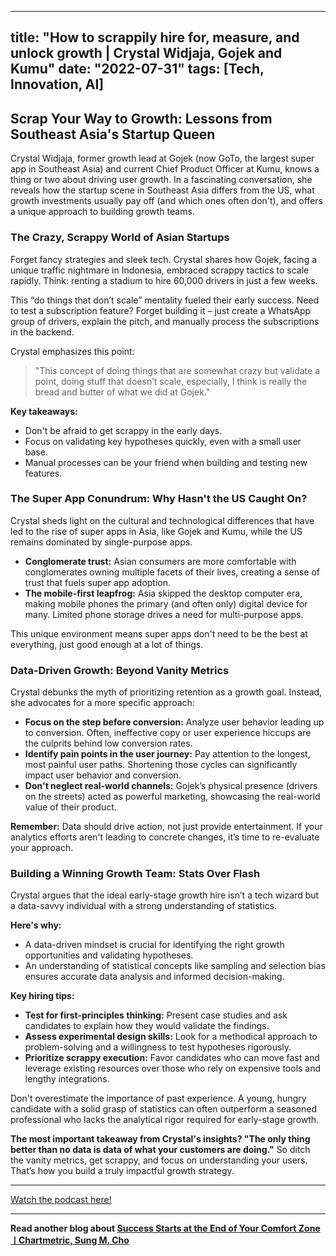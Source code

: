 
---
title: "How to scrappily hire for, measure, and unlock growth | Crystal Widjaja, Gojek and Kumu"
date: "2022-07-31"
tags: [Tech, Innovation, AI]
---

## Scrap Your Way to Growth: Lessons from Southeast Asia's Startup Queen

Crystal Widjaja, former growth lead at Gojek (now GoTo, the largest super app in Southeast Asia) and current Chief Product Officer at Kumu, knows a thing or two about driving user growth. In a fascinating conversation, she reveals how the startup scene in Southeast Asia differs from the US, what growth investments usually pay off (and which ones often don't), and offers a unique approach to building growth teams. 

### The Crazy, Scrappy World of Asian Startups

Forget fancy strategies and sleek tech. Crystal shares how Gojek, facing a unique traffic nightmare in Indonesia, embraced scrappy tactics to scale rapidly. Think: renting a stadium to hire 60,000 drivers in just a few weeks. 

This “do things that don’t scale” mentality fueled their early success. Need to test a subscription feature? Forget building it – just create a WhatsApp group of drivers, explain the pitch, and manually process the subscriptions in the backend. 

Crystal emphasizes this point:

> "This concept of doing things that are somewhat crazy but validate a point, doing stuff that doesn’t scale, especially, I think is really the bread and butter of what we did at Gojek."

**Key takeaways:**

* Don't be afraid to get scrappy in the early days.
* Focus on validating key hypotheses quickly, even with a small user base.
* Manual processes can be your friend when building and testing new features.

### The Super App Conundrum: Why Hasn't the US Caught On?

Crystal sheds light on the cultural and technological differences that have led to the rise of super apps in Asia, like Gojek and Kumu, while the US remains dominated by single-purpose apps.

* **Conglomerate trust:** Asian consumers are more comfortable with conglomerates owning multiple facets of their lives, creating a sense of trust that fuels super app adoption.
* **The mobile-first leapfrog:** Asia skipped the desktop computer era, making mobile phones the primary (and often only) digital device for many. Limited phone storage drives a need for multi-purpose apps.

This unique environment means super apps don't need to be the best at everything, just good enough at a lot of things. 

### Data-Driven Growth: Beyond Vanity Metrics

Crystal debunks the myth of prioritizing retention as a growth goal. Instead, she advocates for a more specific approach:

* **Focus on the step before conversion:** Analyze user behavior leading up to conversion. Often, ineffective copy or user experience hiccups are the culprits behind low conversion rates.
* **Identify pain points in the user journey:** Pay attention to the longest, most painful user paths. Shortening those cycles can significantly impact user behavior and conversion.
* **Don't neglect real-world channels:** Gojek’s physical presence (drivers on the streets) acted as powerful marketing, showcasing the real-world value of their product.

**Remember:** Data should drive action, not just provide entertainment. If your analytics efforts aren't leading to concrete changes, it’s time to re-evaluate your approach. 

### Building a Winning Growth Team: Stats Over Flash

Crystal argues that the ideal early-stage growth hire isn’t a tech wizard but a data-savvy individual with a strong understanding of statistics. 

**Here's why:** 

* A data-driven mindset is crucial for identifying the right growth opportunities and validating hypotheses.
* An understanding of statistical concepts like sampling and selection bias ensures accurate data analysis and informed decision-making.

**Key hiring tips:**

* **Test for first-principles thinking:** Present case studies and ask candidates to explain how they would validate the findings.
* **Assess experimental design skills:** Look for a methodical approach to problem-solving and a willingness to test hypotheses rigorously.
* **Prioritize scrappy execution:** Favor candidates who can move fast and leverage existing resources over those who rely on expensive tools and lengthy integrations.

Don't overestimate the importance of past experience. A young, hungry candidate with a solid grasp of statistics can often outperform a seasoned professional who lacks the analytical rigor required for early-stage growth.

**The most important takeaway from Crystal's insights? "The only thing better than no data is data of what your customers are doing."** So ditch the vanity metrics, get scrappy, and focus on understanding your users. That’s how you build a truly impactful growth strategy.

---
        




<a href="https://youtube.com/watch?v=lYaiyi2ZX6Q" target="_blank">Watch the podcast here!</a>


---

**Read another blog about [Success Starts at the End of Your Comfort ZoneㅣChartmetric, Sung M. Cho](./20240115-sungcho-eo.md)**
